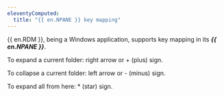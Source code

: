 ```yaml
---
eleventyComputed:
  title: "{{ en.NPANE }} key mapping"
---
```

{{ en.RDM }}, being a Windows application, supports key mapping in its ***{{ en.NPANE }}***.  

To expand a current folder: right arrow or + (plus) sign.  

To collapse a current folder: left arrow or - (minus) sign.  

To expand all from here: * (star) sign.  
